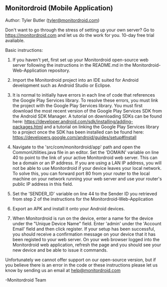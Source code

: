 Monitordroid (Mobile Application)
-----------------------------------
Author: Tyler Butler (tyler@monitordroid.com)

Don't want to go through the stress of setting up your own server? Go to https://monitordroid.com and let us do the work for you. 10-day free trial avaliable.

Basic instructions:

1. If you haven't yet, first set up your Monitordroid open-source web server following the instructions in the README.md in the Monitordroid-Web-Application repository. 

2. Import the Monitordroid project into an IDE suited for Android development such as Android Studio or Eclipse. 

3. It is normal to initially have errors in each line of code that references the Google Play Services library. To resolve these errors, you must link the project with the Google Play Services library. You must first download the most recent version of the Google Play Services SDK from the Android SDK Manager. A tutorial on downloading SDKs can be found here: https://developer.android.com/sdk/installing/adding-packages.html and a tutorial on linking the Google Play Services library to a project once the SDK has been installed can be found here: https://developers.google.com/android/guides/setup#Install

4. Navigate to the 'src/com/monitordroid/app' path and open the CommonUtilities.java file in an editor. Set the 'DOMAIN' variable on line 40 to point to the link of your active Monitordroid web server. This can be a domain or an IP address. If you are using a LAN IP address, you will not be able to use Monitordroid if your device leaves your local network. To solve this, you can forward port 80 from your router to the local machine on your network running your web server and use your router's public IP address in this field. 

5. Set the 'SENDER_ID' variable on line 44 to the Sender ID you retrieved from step 2 of the instructions for the           Monitordroid-Web-Application

6. Export an APK and install it onto your Android devices.  

7. When Monitordroid is run on the device, enter a name for the device under the "Unique Device Name" field. Enter 'admin' under the 'Account Email' field and then click register. If your setup has been successful, you should receive a confirmation message on your device that it has been registed to your web server. On your web browser logged into the Monitordroid web application, refresh the page and you should see your new device and be able to issue it commands. 

Unfortunately we cannot offer support on our open-source version, but if you believe there is an error in the code or these instructions please let us know by sending us an email at help@monitordroid.com

-Monitordroid Team
